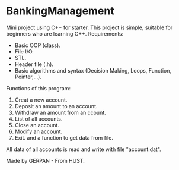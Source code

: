 # BankingManagement
Mini project using C++ for starter.
This project is simple, suitable for beginners who are learning C++.
Requirements:
- Basic OOP (class).
- File I/O.
- STL.
- Header file (.h).
- Basic algorithms and syntax (Decision Making, Loops, Function, Pointer,...).

Functions of this program:
1. Creat a new account.
2. Deposit an amount to an account.
3. Withdraw an amount from an ccount.
4. List of all accounts.
5. Close an account.
6. Modify an account.
7. Exit.
and a function to get data from file.

All data of all accounts is read and write with file "account.dat".

Made by GERPAN - From HUST.
